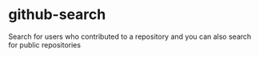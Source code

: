 # github-search
Search for users who contributed to a repository and you can also search for public repositories
